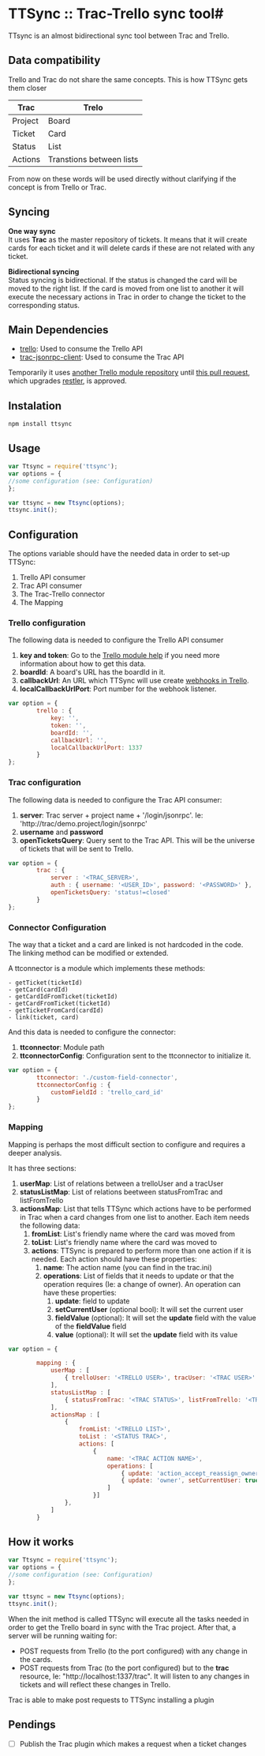 # TTSync :: Trac-Trello sync tool#

TTsync is an almost bidirectional sync tool between Trac and Trello.

## Data compatibility ##

Trello and Trac do not share the same concepts. This is how TTSync gets them closer
 
Trac|Trelo
------------- | -------------
Project|Board
Ticket|Card
Status|List
Actions|Transtions between lists

From now on these words will be used directly without clarifying if the concept is from Trello or Trac.

## Syncing ##

**One way sync<br/>**
It uses **Trac** as the master repository of tickets. It means that it will create cards for each ticket and it will delete cards if these are not related with any ticket.

**Bidirectional syncing<br/>**
Status syncing is bidirectional. If the status is changed the card will be moved to the right list. If the card is moved from one list to another it will execute the necessary actions in Trac in order to change the ticket to the corresponding status.

## Main Dependencies ##
* [trello](https://www.npmjs.org/package/trello): Used to consume the Trello API
* [trac-jsonrpc-client](https://www.npmjs.org/package/trac-jsonrpc-client): Used to consume the Trac API 

Temporarily it uses [another Trello module repository](https://github.com/kblok/trello "another repository") until [this pull request](https://github.com/GraemeF/trello/pull/9 "this pull request for the Trello module"), which upgrades [restler](https://www.npmjs.org/package/restler "restler"), is approved.

## Instalation ##
```
npm install ttsync
```

## Usage ##
```javascript
var Ttsync = require('ttsync');
var options = {
//some configuration (see: Configuration)
};

var ttsync = new Ttsync(options);
ttsync.init();
```

## Configuration ##
The options variable should have the needed data in order to set-up TTSync:

1. Trello API consumer
2. Trac API consumer
3. The Trac-Trello connector
4. The Mapping

### Trello configuration ###
The following data is needed to configure the Trello API consumer

1. **key and token**: Go to the [Trello module help](https://github.com/GraemeF/trello "Trello module help") if you need more information about how to get this data. 
2. **boardId**: A board's URL has the boardId in it.
3. **callbackUrl**: An URL which TTSync will use create [webhooks in Trello](https://trello.com/docs/gettingstarted/webhooks.html "webhooks in Trello").
4. **localCallbackUrlPort**: Port number for the webhook listener.
 

```javascript
var option = {
        trello : {
            key: '',
            token: '',
            boardId: '',
            callbackUrl: '',
			localCallbackUrlPort: 1337
        }
};
```

### Trac configuration ###
The following data is needed to configure the Trac API consumer:

1. **server**: Trac server + project name + '/login/jsonrpc'. Ie: 'http://trac/demo.project/login/jsonrpc'
2. **username** and **password**
3. **openTicketsQuery**: Query sent to the Trac API. This will be the universe of tickets that will be sent to Trello.

```javascript
var option = {
        trac : {
            server : '<TRAC_SERVER>',
            auth : { username: '<USER_ID>', password: '<PASSWORD>' },
            openTicketsQuery: 'status!=closed'
        }
};
```

### Connector Configuration ###
The way that a ticket and a card are linked is not hardcoded in the code. The linking method can be modified or extended.

A ttconnector is a module which implements these methods:

 	- getTicket(ticketId)
    - getCard(cardId)
    - getCardIdFromTicket(ticketId)
    - getCardFromTicket(ticketId)
    - getTicketFromCard(cardId)
    - link(ticket, card)

And this data is needed to configure the connector: 

1. **ttconnector**: Module path
2. **ttconnectorConfig**: Configuration sent to the ttconnector to initialize it. 


```javascript
var option = {
		ttconnector: './custom-field-connector',
        ttconnectorConfig : {
            customFieldId : 'trello_card_id'
        }
};
```

### Mapping ###
Mapping is perhaps the most difficult section to configure and requires a deeper analysis.

It has three sections:

1. **userMap**: List of relations between a trelloUser and a tracUser
2. **statusListMap**: List of relations beetween statusFromTrac and listFromTrello
3. **actionsMap**: List that tells TTSync which actions have to be performed in Trac when a card changes from one list to another. Each item needs the following data:
	1. **fromList**: List's friendly name where the card was moved from
	2. **toList**: List's friendly name where the card was moved to
	3. **actions**: TTSync is prepared to perform more than one action if it is needed. Each action should have these properties:
		1. **name**: The action name (you can find in the trac.ini)
		2. **operations**: List of fields that it needs to update or that the operation requires (Ie: a change of owner). An operation can have these properties:
			1. **update**: field to update
			2. **setCurrentUser** (optional bool): It will set the current user
			3. **fieldValue** (optional): It will set the **update** field with the value of the **fieldValue** field
			4. **value** (optional): It will set the **update** field with its value 

```javascript
var option = {

        mapping : {
			userMap : [
                { trelloUser: '<TRELLO USER>', tracUser: '<TRAC USER>' }
            ],
            statusListMap : [
                { statusFromTrac: '<TRAC STATUS>', listFromTrello: '<TRELLO STATUS>' },
            ],
            actionsMap : [
                {
                    fromList: '<TRELLO LIST>',
                    toList : '<STATUS TRAC>',
                    actions: [
                        {
                            name: '<TRAC ACTION NAME>',
                            operations: [
                                { update: 'action_accept_reassign_owner', setCurrentUser: true },
                                { update: 'owner', setCurrentUser: true },
                            ]
                        }]
                },
            ]
        }
```

## How it works ##

```javascript
var Ttsync = require('ttsync');
var options = {
//some configuration (see: Configuration)
};

var ttsync = new Ttsync(options);
ttsync.init();
```

When the init method is called TTSync will execute all the tasks needed in order to get the Trello board in sync with the Trac project. After that, a server will be running waiting for:

* POST requests from Trello (to the port configured) with any change in the cards.
* POST requests from Trac (to the port configured) but to the **trac** resource, Ie: "http://localhost:1337/trac". It will listen to any changes in tickets and will reflect these changes in Trello.

Trac is able to make post requests to TTSync installing a plugin

## Pendings ##

- [ ] Publish the Trac plugin which makes a request when a ticket changes
